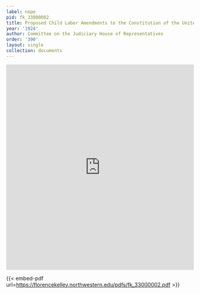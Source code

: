 ```yaml
---
label: nope
pid: fk_33000002
title: Proposed Child Labor Amendments to the Constitution of the United States
year: '1924'
author: Committee on the Judiciary House of Representatives
order: '390'
layout: single
collection: documents
---
```

<iframe src="https://northwestern.app.box.com/embed/s/b1ftqrzfsdsioqf541r4yw5xqsg4t5vw?sortColumn=date&view=list" width="100%" height="550" frameborder="0" allowfullscreen webkitallowfullscreen msallowfullscreen></iframe>


{{< embed-pdf url=https://florencekelley.northwestern.edu/pdfs/fk_33000002.pdf >}}